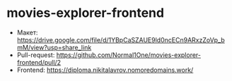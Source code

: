# movies-explorer-frontend

- Макет: <https://drive.google.com/file/d/1YBpCaSZAUE9ld0ncECn9ARxzZoVp_bmM/view?usp=share_link>
- Pull-request: <https://github.com/Normal1One/movies-explorer-frontend/pull/2>
- Frontend: <https://diploma.nikitalavrov.nomoredomains.work/>
